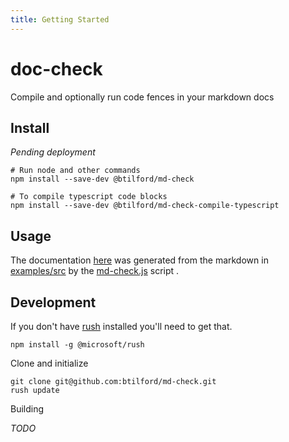 ```yaml
---
title: Getting Started
---
```

# doc-check

Compile and optionally run code fences in your markdown docs


## Install

_Pending deployment_

```console 
# Run node and other commands
npm install --save-dev @btilford/md-check

# To compile typescript code blocks
npm install --save-dev @btilford/md-check-compile-typescript
```

## Usage

The documentation [here](https://btilford.github.io/md-check//examples.html) was generated
from the markdown in [examples/src](examples/src) by the [md-check.js](examples/md-check.js) script . 


## Development

If you don't have [rush](https://rushjs.io/) installed you'll need to get that.

```console
npm install -g @microsoft/rush
```

Clone and initialize 

```console
git clone git@github.com:btilford/md-check.git
rush update
```

Building

_TODO_
